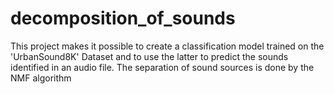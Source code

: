 # decomposition_of_sounds
This project makes it possible to create a classification model trained on the 'UrbanSound8K' Dataset and to use the latter to predict the sounds identified in an audio file.
The separation of sound sources is done by the NMF algorithm
